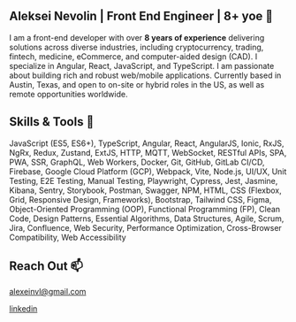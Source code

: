 ## Aleksei Nevolin | Front End Engineer | 8+ yoe 👋

I am a front-end developer with over **8 years of experience** delivering solutions across diverse industries, including cryptocurrency, trading, fintech, medicine, eCommerce, and computer-aided design (CAD). I specialize in Angular, React, JavaScript, and TypeScript. I am passionate about building rich and robust web/mobile applications. Currently based in Austin, Texas, and open to on-site or hybrid roles in the US, as well as remote opportunities worldwide.

## Skills & Tools 🔧

JavaScript (ES5, ES6+), TypeScript, Angular, React, AngularJS, Ionic, RxJS, NgRx, Redux, Zustand, ExtJS, HTTP, MQTT, WebSocket, RESTful APIs, SPA, PWA, SSR, GraphQL, Web Workers, Docker, Git, GitHub, GitLab CI/CD, Firebase, Google Cloud Platform (GCP), Webpack, Vite, Node.js, UI/UX, Unit Testing, E2E Testing, Manual Testing, Playwright, Cypress, Jest, Jasmine, Kibana, Sentry, Storybook, Postman, Swagger, NPM, HTML, CSS (Flexbox, Grid, Responsive Design, Frameworks), Bootstrap, Tailwind CSS, Figma, Object-Oriented Programming (OOP), Functional Programming (FP), Clean Code, Design Patterns, Essential Algorithms, Data Structures, Agile, Scrum, Jira, Confluence, Web Security, Performance Optimization,  Cross-Browser Compatibility, Web Accessibility

## Reach Out 📫

<alexeinvl@gmail.com>

[linkedin](https://www.linkedin.com/in/aleksei-nevolin/)

<!--
**a1leks/a1leks** is a ✨ _special_ ✨ repository because its `README.md` (this file) appears on your GitHub profile.

Here are some ideas to get you started:

- 🔭 I’m currently working on ...
- 🌱 I’m currently learning ...
- 👯 I’m looking to collaborate on ...
- 🤔 I’m looking for help with ...
- 💬 Ask me about ...
- 📫 How to reach me: ...
- 😄 Pronouns: ...
- ⚡ Fun fact: ...
-->
